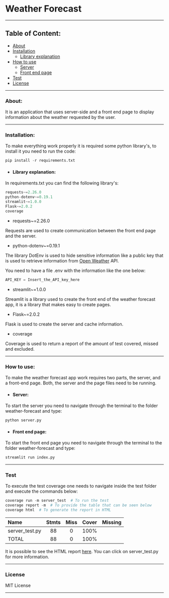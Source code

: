 # Weather Forecast

---

## Table of Content:
   - [About](#about)
   - [Installation](#installation) 
     - [Library explanation]()
   - [How to use](#how-to-use)
     - [Server](#server)
     - [Front end page](#front-end-page)
   - [Test](#test)
   - [License](#license)
   


---
### About:

It is an application that uses server-side and a front end page to display information about the weather
requested by the user.

---

### Installation:
To make everything work properly it is required some python library's, to install it you need to run the code:
```python
pip install -r requirements.txt
```
- #### Library explanation:

In requirements.txt you can find the following library's:
```python
requests~=2.26.0
python-dotenv~=0.19.1
streamlit~=1.0.0
Flask~=2.0.2
coverage
```
- requests~=2.26.0

Requests are used to create communication between the front end page and the server.
- python-dotenv~=0.19.1

The library DotEnv is used to hide sensitive information like a public key that is used to retrieve information
from [Open Weather](https://openweathermap.org/current) API.

You need to have a file .env with the information like the one below:

```python
API_KEY = Insert_the_API_key_here
```
- streamlit~=1.0.0

Streamlit is a library used to create the front end of the weather forecast app, it is a library that makes easy 
to create pages.

- Flask~=2.0.2

Flask is used to create the server and cache information.

- coverage

Coverage is used to return a report of the amount of test covered, missed and excluded.

---
### How to use:

To make the weather forecast app work requires two parts, the server, and a front-end page. Both, the server and
the page files need to be running.

- #### Server:

To start the server you need to navigate through the terminal to the folder weather-forecast and type:
```python
python server.py
```

- #### Front end page:

To start the front end page you need to navigate through the terminal to the folder weather-forecast and type:
```python
streamlit run index.py
```

---

### Test
 
To execute the test coverage one needs to navigate inside the test folder and execute the commands below:
```python
coverage run -m server_test  # To run the test
coverage report -m  # To provide the table that can be seen below
coverage html  # To generate the report in HTML
```

| Name              |      Stmts  | Miss | Cover  | Missing |
| :---              |    :----:   |:----:|:----:  |    ---: |
| server_test.py    |       88    |  0   |   100% |         |
| TOTAL             |       88    |  0   |    100%|         |

It is possible to see the HTML report [here](https://htmlpreview.github.io/?https://github.com/Joaopeuko/weather-forecast/blob/master/test/htmlcov/index.html). You can click on server_test.py for more information.

---

### License

MIT License

---
